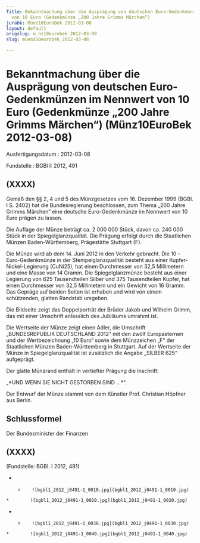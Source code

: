 ```yaml
---
Title: Bekanntmachung über die Ausprägung von deutschen Euro-Gedenkmünzen im Nennwert
  von 10 Euro (Gedenkmünze „200 Jahre Grimms Märchen“)
jurabk: Münz10EuroBek 2012-03-08
layout: default
origslug: m_nz10eurobek_2012-03-08
slug: muenz10eurobek_2012-03-08

---
```


# Bekanntmachung über die Ausprägung von deutschen Euro-Gedenkmünzen im Nennwert von 10 Euro (Gedenkmünze „200 Jahre Grimms Märchen“) (Münz10EuroBek 2012-03-08)

Ausfertigungsdatum
:   2012-03-08

Fundstelle
:   BGBl I: 2012, 491

## (XXXX)

Gemäß den §§ 2, 4 und 5 des Münzgesetzes vom 16. Dezember 1999 (BGBl.
I S. 2402) hat die Bundesregierung beschlossen, zum Thema „200 Jahre
Grimms Märchen“ eine deutsche Euro-Gedenkmünze im Nennwert von 10 Euro
prägen zu lassen.

Die Auflage der Münze beträgt ca. 2 000 000 Stück, davon ca. 240 000
Stück in der Spiegelglanzqualität. Die Prägung erfolgt durch die
Staatlichen Münzen Baden-Württemberg, Prägestätte Stuttgart (F).

Die Münze wird ab dem 14. Juni 2012 in den Verkehr gebracht. Die 10
-Euro-Gedenkmünze in der Stempelglanzqualität besteht aus einer
Kupfer-Nickel-Legierung (CuNi25), hat einen Durchmesser von 32,5
Millimetern und eine Masse von 14 Gramm. Die Spiegelglanzmünze besteht
aus einer Legierung von 625 Tausendteilen Silber und 375 Tausendteilen
Kupfer, hat einen Durchmesser von 32,5 Millimetern und ein Gewicht von
16 Gramm. Das Gepräge auf beiden Seiten ist erhaben und wird von einem
schützenden, glatten Randstab umgeben.

Die Bildseite zeigt das Doppelporträt der Brüder Jakob und Wilhelm
Grimm, das mit einer Umschrift anlässlich des Jubiläums umrahmt ist.

Die Wertseite der Münze zeigt einen Adler, die Umschrift
„BUNDESREPUBLIK DEUTSCHLAND 2012“ mit den zwölf Europasternen und der
Wertbezeichnung „10 Euro“ sowie dem Münzzeichen „F“ der Staatlichen
Münzen Baden-Württemberg in Stuttgart. Auf der Wertseite der Münze in
Spiegelglanzqualität ist zusätzlich die Angabe „SILBER 625“
aufgeprägt.

Der glatte Münzrand enthält in vertiefter Prägung die Inschrift:

„\*UND WENN SIE NICHT GESTORBEN SIND …\*“.

Der Entwurf der Münze stammt von dem Künstler Prof. Christian Höpfner
aus Berlin.

## Schlussformel

Der Bundesminister der Finanzen

## (XXXX)

(Fundstelle: BGBl. I 2012, 491)


*    *        ![bgbl1_2012_j0491-1_0010.jpg](bgbl1_2012_j0491-1_0010.jpg)
    *        ![bgbl1_2012_j0491-1_0020.jpg](bgbl1_2012_j0491-1_0020.jpg)

*    *        ![bgbl1_2012_j0491-1_0030.jpg](bgbl1_2012_j0491-1_0030.jpg)
    *        ![bgbl1_2012_j0491-1_0040.jpg](bgbl1_2012_j0491-1_0040.jpg)


